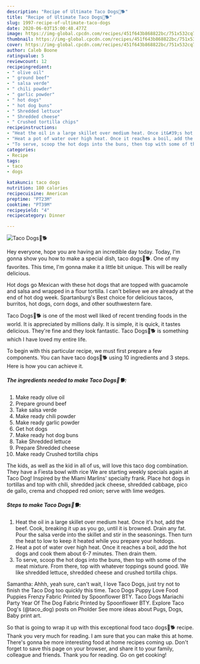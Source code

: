 ```yaml
---
description: "Recipe of Ultimate Taco Dogs🌮🐕"
title: "Recipe of Ultimate Taco Dogs🌮🐕"
slug: 1997-recipe-of-ultimate-taco-dogs
date: 2020-06-03T15:00:48.477Z
image: https://img-global.cpcdn.com/recipes/451f643b868822bc/751x532cq70/taco-dogs🌮🐕-recipe-main-photo.jpg
thumbnail: https://img-global.cpcdn.com/recipes/451f643b868822bc/751x532cq70/taco-dogs🌮🐕-recipe-main-photo.jpg
cover: https://img-global.cpcdn.com/recipes/451f643b868822bc/751x532cq70/taco-dogs🌮🐕-recipe-main-photo.jpg
author: Caleb Boone
ratingvalue: 5
reviewcount: 12
recipeingredient:
- " olive oil"
- " ground beef"
- " salsa verde"
- " chili powder"
- " garlic powder"
- " hot dogs"
- " hot dog buns"
- " Shredded lettuce"
- " Shredded cheese"
- " Crushed tortilla chips"
recipeinstructions:
- "Heat the oil in a large skillet over medium heat. Once it&#39;s hot, add the beef. Cook, breaking it up as you go, until it is browned. Drain any fat. Pour the salsa verde into the skillet and stir in the seasonings. Then turn the heat to low to keep it heated while you prepare your hotdogs."
- "Heat a pot of water over high heat. Once it reaches a boil, add the hot dogs and cook them about 6-7 minutes. Then drain them."
- "To serve, scoop the hot dogs into the buns, then top with some of the meat mixture. From there, top with whatever toppings sound good. We like shredded lettuce, shredded cheese and crushed tortilla chips."
categories:
- Recipe
tags:
- taco
- dogs

katakunci: taco dogs 
nutrition: 180 calories
recipecuisine: American
preptime: "PT23M"
cooktime: "PT39M"
recipeyield: "4"
recipecategory: Dinner

---
```



![Taco Dogs🌮🐕](https://img-global.cpcdn.com/recipes/451f643b868822bc/751x532cq70/taco-dogs🌮🐕-recipe-main-photo.jpg)

Hey everyone, hope you are having an incredible day today. Today, I'm gonna show you how to make a special dish, taco dogs🌮🐕. One of my favorites. This time, I'm gonna make it a little bit unique. This will be really delicious.

Hot dogs go Mexican with these hot dogs that are topped with guacamole and salsa and wrapped in a flour tortilla. I can&#39;t believe we are already at the end of hot dog week. Spartanburg&#39;s Best choice for delicious tacos, burritos, hot dogs, corn dogs, and other southwestern fare.

Taco Dogs🌮🐕 is one of the most well liked of recent trending foods in the world. It is appreciated by millions daily. It is simple, it is quick, it tastes delicious. They're fine and they look fantastic. Taco Dogs🌮🐕 is something which I have loved my entire life.


To begin with this particular recipe, we must first prepare a few components. You can have taco dogs🌮🐕 using 10 ingredients and 3 steps. Here is how you can achieve it.

<!--inarticleads1-->

##### The ingredients needed to make Taco Dogs🌮🐕:

1. Make ready  olive oil
1. Prepare  ground beef
1. Take  salsa verde
1. Make ready  chili powder
1. Make ready  garlic powder
1. Get  hot dogs
1. Make ready  hot dog buns
1. Take  Shredded lettuce
1. Prepare  Shredded cheese
1. Make ready  Crushed tortilla chips


The kids, as well as the kid in all of us, will love this taco dog combination. They have a Fiesta bowl with rice We are starting weekly specials again at Taco Dog! Inspired by the Miami Marlins&#39; specialty frank. Place hot dogs in tortillas and top with chili, shredded jack cheese, shredded cabbage, pico de gallo, crema and chopped red onion; serve with lime wedges. 

<!--inarticleads2-->

##### Steps to make Taco Dogs🌮🐕:

1. Heat the oil in a large skillet over medium heat. Once it&#39;s hot, add the beef. Cook, breaking it up as you go, until it is browned. Drain any fat. Pour the salsa verde into the skillet and stir in the seasonings. Then turn the heat to low to keep it heated while you prepare your hotdogs.
1. Heat a pot of water over high heat. Once it reaches a boil, add the hot dogs and cook them about 6-7 minutes. Then drain them.
1. To serve, scoop the hot dogs into the buns, then top with some of the meat mixture. From there, top with whatever toppings sound good. We like shredded lettuce, shredded cheese and crushed tortilla chips.


Samantha: Ahhh, yeah sure, can&#39;t wait, I love Taco Dogs, just try not to finish the Taco Dog too quickly this time. Taco Dogs Puppy Love Food Puppies Frenzy Fabric Printed by Spoonflower BTY. Taco Dogs Mariachi Party Year Of The Dog Fabric Printed by Spoonflower BTY. Explore Taco Dog&#39;s (@taco_dog) posts on Pholder See more ideas about Pugs, Dogs, Baby print art. 

So that is going to wrap it up with this exceptional food taco dogs🌮🐕 recipe. Thank you very much for reading. I am sure that you can make this at home. There's gonna be more interesting food at home recipes coming up. Don't forget to save this page on your browser, and share it to your family, colleague and friends. Thank you for reading. Go on get cooking!
